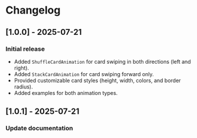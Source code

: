 # Changelog

## [1.0.0] - 2025-07-21

### Initial release

- Added `ShuffleCardAnimation` for card swiping in both directions (left and right).
- Added `StackCardAnimation` for card swiping forward only.
- Provided customizable card styles (height, width, colors, and border radius).
- Added examples for both animation types.

## [1.0.1] - 2025-07-21

### Update documentation
